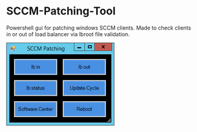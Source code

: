 # SCCM-Patching-Tool
Powershell gui  for patching windows SCCM clients.
Made to check clients in or out of load balancer via lbroot file validation.

<img src=https://github.com/trondweiseth/SCCM-Patching-Tool/blob/main/SCCM%20patching.png>
